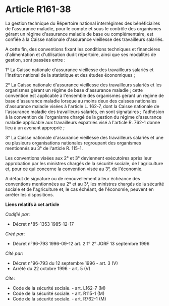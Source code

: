 # Article R161-38

La gestion technique du Répertoire national interrégimes des bénéficiaires de l'assurance maladie, pour le compte et sous le
contrôle des organismes gérant un régime d'assurance maladie de base ou complémentaire, est confiée à la Caisse nationale
d'assurance vieillesse des travailleurs salariés.

A cette fin, des conventions fixant les conditions techniques et financières d'alimentation et d'utilisation dudit
répertoire, ainsi que ses modalités de gestion, sont passées entre :

1° La Caisse nationale d'assurance vieillesse des travailleurs salariés et l'Institut national de la statistique et des
études économiques ;

2° La Caisse nationale d'assurance vieillesse des travailleurs salariés et les organismes gérant un régime de base
d'assurance maladie ; cette convention est applicable à l'ensemble des organismes gérant un régime de base d'assurance
maladie lorsque au moins deux des caisses nationales d'assurance maladie visées à l'article L. 162-7, dont la Caisse
nationale de l'assurance maladie des travailleurs salariés, en sont signataires ; l'adhésion à la convention de l'organisme
chargé de la gestion du régime d'assurance maladie applicable aux travailleurs expatriés visé à l'article R. 762-1 donne lieu
à un avenant approprié ;

3° La Caisse nationale d'assurance vieillesse des travailleurs salariés et une ou plusieurs organisations nationales
regroupant des organismes mentionnés au 3° de l'article R. 115-1.

Les conventions visées aux 2° et 3° deviennent exécutoires après leur approbation par les ministres chargés de la sécurité
sociale, de l'agriculture et, pour ce qui concerne la convention visée au 3°, de l'économie.

A défaut de signature ou de renouvellement à leur échéance des conventions mentionnées au 2° et au 3°, les ministres chargés
de la sécurité sociale et de l'agriculture et, le cas échéant, de l'économie, peuvent en arrêter les dispositions.

**Liens relatifs à cet article**

_Codifié par_:

  - Décret n°85-1353 1985-12-17

_Créé par_:

  - Décret n°96-793 1996-09-12 art. 2 1° 2° JORF 13 septembre 1996

_Cité par_:

  - Décret n°96-793 du 12 septembre 1996 - art. 3 (V)
  - Arrêté du 22 octobre 1996 - art. 5 (V)

_Cite_:

  - Code de la sécurité sociale. - art. L162-7 (M)
  - Code de la sécurité sociale. - art. R115-1 (M)
  - Code de la sécurité sociale. - art. R762-1 (M)
